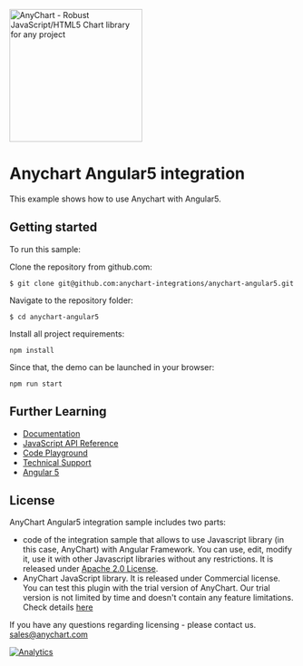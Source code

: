 [<img src="https://cdn.anychart.com/images/logo-transparent-segoe.png?2" width="234px" alt="AnyChart - Robust JavaScript/HTML5 Chart library for any project">](https://anychart.com)
# Anychart Angular5 integration

This example shows how to use Anychart with Angular5. 

## Getting started
To run this sample:

Clone the repository from github.com:
```
$ git clone git@github.com:anychart-integrations/anychart-angular5.git
```

Navigate to the repository folder:
```
$ cd anychart-angular5
```

Install all project requirements:
 ```
 npm install
 ```
 
Since that, the demo can be launched in your browser:
 ```
 npm run start
 ```
   

## Further Learning
* [Documentation](https://docs.anychart.com)
* [JavaScript API Reference](https://api.anychart.com)
* [Code Playground](https://playground.anychart.com)
* [Technical Support](https://anychart.com/support)
* [Angular 5](https://angular.io/)

## License
AnyChart Angular5 integration sample includes two parts:
- code of the integration sample that allows to use Javascript library (in this case, AnyChart) with Angular Framework. 
You can use, edit, modify it, use it with other Javascript libraries 
without any restrictions. It is released under [Apache 2.0 License](LICENSE).
- AnyChart JavaScript library. It is released under Commercial license. 
You can test this plugin with the trial version of AnyChart. Our trial version is 
not limited by time and doesn't contain any feature limitations. 
Check details [here](https://www.anychart.com/buy/) 

If you have any questions regarding licensing - please contact us. <sales@anychart.com>

[![Analytics](https://ga-beacon.appspot.com/UA-228820-4/Integrations/anychart-angular5?pixel&useReferer)](https://github.com/igrigorik/ga-beacon)


